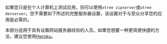 如果您只是在个人计算机上测试应用，则可以使用`otree zipserver`或`otree devserver`。您不需要如下所述的完整服务器设置，该设置对于与受众分享您的应用是必需的。

本部分适用于具有设置网站服务器经验的人员。如果您想要一种更简便快捷的方法，建议您使用[Heroku]()。